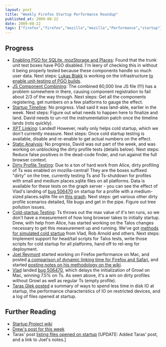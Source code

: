 ```yaml
---
layout: post
title: "Weekly Firefox Startup Performance Roundup"
published_at: 2009-08-22
date: 2009-08-22
tags: ["firefox","firefox","mozilla","mozilla","Performance","startup"]
---
```


## Progress

*   [Enabling PGO for SQLite, mozStorage and Places](https://bugzilla.mozilla.org/show_bug.cgi?id=419893): Found that the trunk unit test boxes have PGO disabled. I'm leery of checking this in without it being properly tested because these components handle so much user data. Next steps: [Lukas Blakk](http://backinblakk.blogspot.com/) is working on the infrastructure [to enable unit-testing of PGO builds](https://bugzilla.mozilla.org/show_bug.cgi?id=486783).
*   [JS Component  Combining](https://bugzilla.mozilla.org/show_bug.cgi?id=507038): The combined 60,000 line JS file (!!!) has a problem somewhere  in there, causing component registration to fail about 2/3 of the way through. Next steps: Get all the components registering, get numbers on  a few platforms to gauge the effect.
*   [Startup Timeline](https://bugzilla.mozilla.org/show_bug.cgi?id=480735): No progress. Vlad said it was land-able, earlier in the week. Next steps: Figure out what needs to happen here to finalize and land. David needs to un-rot the instrumentation patch once the timeline lands (rots quickly).
*   [XPT Linking](https://bugzilla.mozilla.org/show_bug.cgi?id=510309): Landed! However, really only helps cold startup, which we don't currently measure. Next steps: Once cold startup testing is available, disable and re-enable to get actual numbers on the effect.
*   [Static  Analysis](https://bugzilla.mozilla.org/show_bug.cgi?id=506128): No progress, David was out part of the week, and was  working on unblocking the dirty profile tests (details below). Next  steps: Reduce false positives in the dead-code finder, and run against  the full browser context.
*   [Dirty Profile Testing](https://bugzilla.mozilla.org/show_bug.cgi?id=414660): Due to a ton of hard work from Alice, dirty profiling of Ts was enabled on mozilla-central! They are the boxes suffixed "dirty" on the tree, currently testing Ts and Ts-shutdown for profiles with small and medium places.sqlite files on all platforms. Data is available for these tests on the graph server - you can see the effect of Vlad's landing of [bug 506470](https://bugzilla.mozilla.org/show_bug.cgi?id=506470) on startup for a profile with a medium-sized places.sqlite file on [this graph](http://graphs.mozilla.org/#tests=[{%22test%22:%2253%22,%22branch%22:%221%22,%22machine%22:%22170%22},{%22test%22:%2253%22,%22branch%22:%221%22,%22machine%22:%22171%22},{%22test%22:%2253%22,%22branch%22:%221%22,%22machine%22:%22172%22},{%22test%22:%2253%22,%22branch%22:%221%22,%22machine%22:%22173%22},{%22test%22:%2253%22,%22branch%22:%221%22,%22machine%22:%22174%22},{%22test%22:%2253%22,%22branch%22:%221%22,%22machine%22:%22175%22},{%22test%22:%2253%22,%22branch%22:%221%22,%22machine%22:%22176%22},{%22test%22:%2253%22,%22branch%22:%221%22,%22machine%22:%22177%22},{%22test%22:%2253%22,%22branch%22:%221%22,%22machine%22:%22178%22},{%22test%22:%2253%22,%22branch%22:%221%22,%22machine%22:%22179%22},{%22test%22:%2253%22,%22branch%22:%221%22,%22machine%22:%22181%22},{%22test%22:%2253%22,%22branch%22:%221%22,%22machine%22:%22182%22}]). Next steps: get various other dirty profile scenarios detailed, file bugs and get in the pipe. Figure out tree pollution issues.
*   [Cold-startup Testing](https://bugzilla.mozilla.org/show_bug.cgi?id=510587): Ts throws out the max value of it's ten runs, so we don't have a measurement of how long browser takes to initially startup. Drew, with help from Alice, has started working on the Talos changes necessary to get this measurement up and running. We've got [methods for simulated cold startup](https://wiki.mozilla.org/Firefox/Sprints/Startup_Time_Improvements#Tips.2C_Tools) from Vlad, Rob Arnold and others[](https://wiki.mozilla.org/Firefox/Projects/Startup_Time_Improvements_Notes#Rob_Arnold_notes_on_simulated_cold_startup_on_Windows). Next steps: Implement support for head/tail scripts for Talos tests, write those scripts for cold startup for all platforms, hand off to rel-eng for deployment.
*   [Joel  Reymont](http://wagerlabs.com/) started working on Firefox performance on Mac, and posted [a  comparison of dynamic linking time for Firefox and Safari](http://wagerlabs.com/post/168237170/faster-mac-firefox), and started [posting notes on his methodology on the wiki](https://wiki.mozilla.org/Firefox/Projects/Startup_Time_Improvements/joelr_notes).
*   [Vlad](http://blog.vlad1.com/) landed [bug 506470](https://bugzilla.mozilla.org/show_bug.cgi?id=506470), which delays the initialization of Growl on Mac, winning 7.5% on Ts. As seen above, it's a win on dirty profiles without Growl as well as regular Ts (empty profile).
*   [Taras Glek posted](http://blog.mozilla.com/tglek/2009/08/20/cleaning-up-startup-disk-io/#more-173) a summary of ways to spend less time in disk IO at startup, the performance characteristics of IO on restricted devices, and a log of files opened at startup.

## Further Reading

*   [Startup Project wiki](https://wiki.mozilla.org/Firefox/Sprints/Startup_Time_Improvements)
*   [Drew's post for this week](http://blog.mozilla.com/adw/2009/08/21/firefox-startup-2/)
*   Taras' post [listing files opened on startup](http://blog.mozilla.com/tglek/2009/08/20/cleaning-up-startup-disk-io/#more-173)
[UPDATE: Added Taras' post, and a link to Joel's notes.]